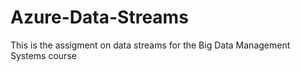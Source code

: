 # Azure-Data-Streams
This is the assigment on data streams for the Big Data Management Systems course
